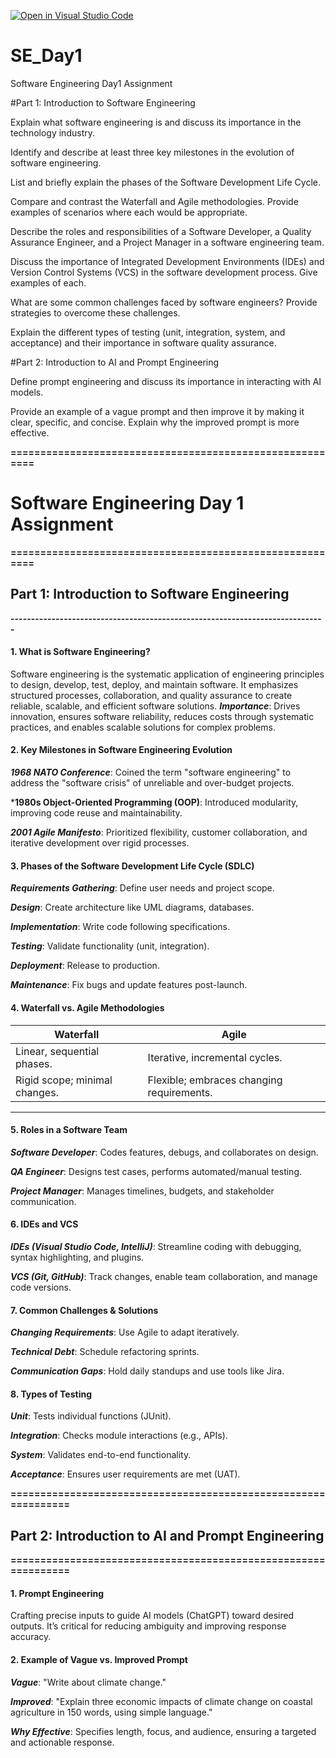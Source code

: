[![Open in Visual Studio Code](https://classroom.github.com/assets/open-in-vscode-2e0aaae1b6195c2367325f4f02e2d04e9abb55f0b24a779b69b11b9e10269abc.svg)](https://classroom.github.com/online_ide?assignment_repo_id=18362702&assignment_repo_type=AssignmentRepo)
# SE_Day1
Software Engineering Day1 Assignment

#Part 1: Introduction to Software Engineering

Explain what software engineering is and discuss its importance in the technology industry.


Identify and describe at least three key milestones in the evolution of software engineering.


List and briefly explain the phases of the Software Development Life Cycle.


Compare and contrast the Waterfall and Agile methodologies. Provide examples of scenarios where each would be appropriate.


Describe the roles and responsibilities of a Software Developer, a Quality Assurance Engineer, and a Project Manager in a software engineering team.


Discuss the importance of Integrated Development Environments (IDEs) and Version Control Systems (VCS) in the software development process. Give examples of each.


What are some common challenges faced by software engineers? Provide strategies to overcome these challenges.


Explain the different types of testing (unit, integration, system, and acceptance) and their importance in software quality assurance.


#Part 2: Introduction to AI and Prompt Engineering


Define prompt engineering and discuss its importance in interacting with AI models.


Provide an example of a vague prompt and then improve it by making it clear, specific, and concise. Explain why the improved prompt is more effective.

**=========================================================**
# Software Engineering Day 1 Assignment
**=========================================================**

## Part 1: Introduction to Software Engineering
**-----------------------------------------------------------------------------**
#### 1. What is Software Engineering?
Software engineering is the systematic application of engineering principles to design, develop, test, deploy, and maintain software. It emphasizes structured processes, collaboration, and quality assurance to create reliable, scalable, and efficient software solutions.
***Importance***: Drives innovation, ensures software reliability, reduces costs through systematic practices, and enables scalable solutions for complex problems.

#### 2. Key Milestones in Software Engineering Evolution

***1968 NATO Conference***: Coined the term "software engineering" to address the "software crisis" of unreliable and over-budget projects.

***1980s Object-Oriented Programming (OOP)**: Introduced modularity, improving code reuse and maintainability.

***2001 Agile Manifesto***: Prioritized flexibility, customer collaboration, and iterative development over rigid processes.

#### 3. Phases of the Software Development Life Cycle (SDLC)

***Requirements Gathering***: Define user needs and project scope.

***Design***: Create architecture like UML diagrams, databases.

***Implementation***: Write code following specifications.

***Testing***: Validate functionality (unit, integration).

***Deployment***: Release to production.

***Maintenance***: Fix bugs and update features post-launch.

#### 4. Waterfall vs. Agile Methodologies

Waterfall	                                                  |  Agile
------------------------------------------------------------|--------------------------------------------------------------
Linear, sequential phases.	                                |  Iterative, incremental cycles.
Rigid scope; minimal changes.	                              |  Flexible; embraces changing requirements.
---------------------------------------------------------------------------------------------------------------------------

#### 5. Roles in a Software Team

***Software Developer***: Codes features, debugs, and collaborates on design.

***QA Engineer***: Designs test cases, performs automated/manual testing.

***Project Manager***: Manages timelines, budgets, and stakeholder communication.

#### 6. IDEs and VCS

***IDEs (Visual Studio Code, IntelliJ)***: Streamline coding with debugging, syntax highlighting, and plugins.

***VCS (Git, GitHub)***: Track changes, enable team collaboration, and manage code versions.

#### 7. Common Challenges & Solutions

***Changing Requirements***: Use Agile to adapt iteratively.

***Technical Debt***: Schedule refactoring sprints.

***Communication Gaps***: Hold daily standups and use tools like Jira.

#### 8. Types of Testing

***Unit***: Tests individual functions (JUnit).

***Integration***: Checks module interactions (e.g., APIs).

***System***: Validates end-to-end functionality.

***Acceptance***: Ensures user requirements are met (UAT).

**===============================================================**
## Part 2: Introduction to AI and Prompt Engineering
**===============================================================**

#### 1. Prompt Engineering
Crafting precise inputs to guide AI models (ChatGPT) toward desired outputs. It’s critical for reducing ambiguity and improving response accuracy.

#### 2. Example of Vague vs. Improved Prompt

***Vague***: "Write about climate change."

***Improved***: "Explain three economic impacts of climate change on coastal agriculture in 150 words, using simple language."

***Why Effective***: Specifies length, focus, and audience, ensuring a targeted and actionable response.
